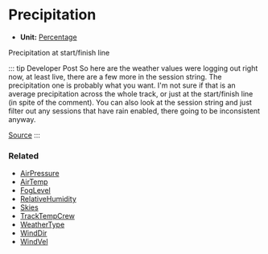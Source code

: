 # Precipitation <Badge text="float" />

- **Unit:** [Percentage](https://en.wikipedia.org/wiki/Percentage)

Precipitation at start/finish line

::: tip Developer Post
So here are the weather values were logging out right now, at least live, there are a few more in the session string. The precipitation one is probably what you want.
I'm not sure if that is an average precipitation across the whole track, or just at the start/finish line (in spite of the comment).
You can also look at the session string and just filter out any sessions that have rain enabled, there going to be inconsistent anyway.

[Source](https://forums.iracing.com/discussion/comment/491303/#Comment_491303)
:::

### Related

- [AirPressure](airpressure.md)
- [AirTemp](airtemp.md)
- [FogLevel](foglevel.md)
- [RelativeHumidity](relativehumidity.md)
- [Skies](skies.md)
- [TrackTempCrew](tracktempcrew.md)
- [WeatherType](weathertype.md)
- [WindDir](winddir.md)
- [WindVel](windvel.md)

